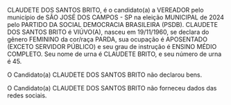 CLAUDETE DOS SANTOS BRITO, é o candidato(a) a VEREADOR pelo município de SÃO JOSÉ DOS CAMPOS - SP na eleição MUNICIPAL de 2024 pelo PARTIDO DA SOCIAL DEMOCRACIA BRASILEIRA (PSDB). CLAUDETE DOS SANTOS BRITO é VIÚVO(A), nasceu em 19/11/1960, se declara do gênero FEMININO da cor/raça PARDA, sua ocupação é APOSENTADO (EXCETO SERVIDOR PÚBLICO) e seu grau de instrução é ENSINO MÉDIO COMPLETO. Seu nome de urna é CLAUDETE BRITO, e seu número de urna é 45.

O Candidato(a) CLAUDETE DOS SANTOS BRITO não declarou bens.


O Candidato(a) CLAUDETE DOS SANTOS BRITO não forneceu dados das redes sociais.